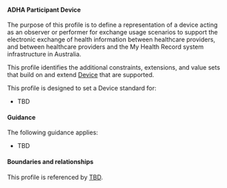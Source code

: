 #### ADHA Participant Device
The purpose of this profile is to define a representation of a device acting as an observer or performer for exchange usage scenarios to support the electronic exchange of health information between healthcare providers, and between healthcare providers and the My Health Record system infrastructure in Australia.

This profile identifies the additional constraints, extensions, and value sets that build on and extend [Device](http://hl7.org/fhir/R4/device.html) that are supported. 

This profile is designed to set a Device standard for:
* TBD


#### Guidance
The following guidance applies:
* TBD


#### Boundaries and relationships
This profile is referenced by 
[TBD](StructureDefinition-TBD-1.html).